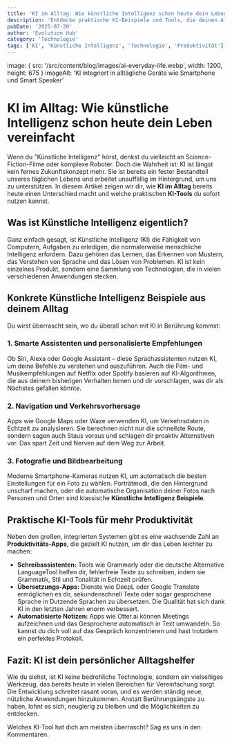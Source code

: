 ```yaml
---
title: 'KI im Alltag: Wie künstliche Intelligenz schon heute dein Leben vereinfacht.'
description: 'Entdecke praktische KI-Beispiele und Tools, die deinen Alltag einfacher machen – ganz ohne technisches Wissen. KI ist näher als du denkst!'
pubDate: '2025-07-20'
author: 'Evolution Hub'
category: 'Technologie'
tags: ['KI', 'Künstliche Intelligenz', 'Technologie', 'Produktivität']
---
```


image: { src: '/src/content/blog/images/ai-everyday-life.webp', width: 1200, height: 675 }
imageAlt: 'KI integriert in alltägliche Geräte wie Smartphone und Smart Speaker'

# KI im Alltag: Wie künstliche Intelligenz schon heute dein Leben vereinfacht

Wenn du "Künstliche Intelligenz" hörst, denkst du vielleicht an Science-Fiction-Filme oder komplexe Roboter. Doch die Wahrheit ist: KI ist längst kein fernes Zukunftskonzept mehr. Sie ist bereits ein fester Bestandteil unseres täglichen Lebens und arbeitet unauffällig im Hintergrund, um uns zu unterstützen. In diesem Artikel zeigen wir dir, wie **KI im Alltag** bereits heute einen Unterschied macht und welche praktischen **KI-Tools** du sofort nutzen kannst.

## Was ist Künstliche Intelligenz eigentlich?

Ganz einfach gesagt, ist Künstliche Intelligenz (KI) die Fähigkeit von Computern, Aufgaben zu erledigen, die normalerweise menschliche Intelligenz erfordern. Dazu gehören das Lernen, das Erkennen von Mustern, das Verstehen von Sprache und das Lösen von Problemen. KI ist kein einzelnes Produkt, sondern eine Sammlung von Technologien, die in vielen verschiedenen Anwendungen stecken.

## Konkrete Künstliche Intelligenz Beispiele aus deinem Alltag

Du wirst überrascht sein, wo du überall schon mit KI in Berührung kommst:

### 1. Smarte Assistenten und personalisierte Empfehlungen

Ob Siri, Alexa oder Google Assistant – diese Sprachassistenten nutzen KI, um deine Befehle zu verstehen und auszuführen. Auch die Film- und Musikempfehlungen auf Netflix oder Spotify basieren auf KI-Algorithmen, die aus deinem bisherigen Verhalten lernen und dir vorschlagen, was dir als Nächstes gefallen könnte.

### 2. Navigation und Verkehrsvorhersage

Apps wie Google Maps oder Waze verwenden KI, um Verkehrsdaten in Echtzeit zu analysieren. Sie berechnen nicht nur die schnellste Route, sondern sagen auch Staus voraus und schlagen dir proaktiv Alternativen vor. Das spart Zeit und Nerven auf dem Weg zur Arbeit.

### 3. Fotografie und Bildbearbeitung

Moderne Smartphone-Kameras nutzen KI, um automatisch die besten Einstellungen für ein Foto zu wählen. Porträtmodi, die den Hintergrund unscharf machen, oder die automatische Organisation deiner Fotos nach Personen und Orten sind klassische **Künstliche Intelligenz Beispiele**.

## Praktische KI-Tools für mehr Produktivität

Neben den großen, integrierten Systemen gibt es eine wachsende Zahl an **Produktivitäts-Apps**, die gezielt KI nutzen, um dir das Leben leichter zu machen:

- **Schreibassistenten:** Tools wie Grammarly oder die deutsche Alternative LanguageTool helfen dir, fehlerfreie Texte zu schreiben, indem sie Grammatik, Stil und Tonalität in Echtzeit prüfen.
- **Übersetzungs-Apps:** Dienste wie DeepL oder Google Translate ermöglichen es dir, sekundenschnell Texte oder sogar gesprochene Sprache in Dutzende Sprachen zu übersetzen. Die Qualität hat sich dank KI in den letzten Jahren enorm verbessert.
- **Automatisierte Notizen:** Apps wie Otter.ai können Meetings aufzeichnen und das Gesprochene automatisch in Text umwandeln. So kannst du dich voll auf das Gespräch konzentrieren und hast trotzdem ein perfektes Protokoll.

## Fazit: KI ist dein persönlicher Alltagshelfer

Wie du siehst, ist KI keine bedrohliche Technologie, sondern ein vielseitiges Werkzeug, das bereits heute in vielen Bereichen für Vereinfachung sorgt. Die Entwicklung schreitet rasant voran, und es werden ständig neue, nützliche Anwendungen hinzukommen. Anstatt Berührungsängste zu haben, lohnt es sich, neugierig zu bleiben und die Möglichkeiten zu entdecken.

Welches KI-Tool hat dich am meisten überrascht? Sag es uns in den Kommentaren.
